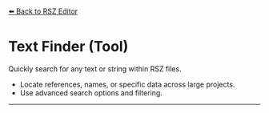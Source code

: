 [⬅️ Back to RSZ Editor](./RSZ-Editor.md)

# Text Finder (Tool)

Quickly search for any text or string within RSZ files.

- Locate references, names, or specific data across large projects.
- Use advanced search options and filtering.

---
